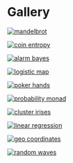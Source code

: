 # Gallery

[![mandelbrot](/images/mandelbrot.png)](/tutorial/Mandelbrot.md)

[![coin entropy](/images/coinentropy.svg)](/tutorial/CoinEntropy.md)

[![alarm bayes](/images/alarm_bayes.svg)](/tutorial/BayesianNetwork.md)

[![logistic map](/images/logMap.png)](/tutorial/LogisticMap.md)

[![poker hands](/images/poker_hands.svg)](/tutorial/Poker.md)

[![probability monad](/images/iffy.svg)](/tutorial/ProbabilityModel.md)

[![cluster irises](/images/k_means.svg)](/tutorial/ClusterIrises.md)

[![linear regression](/images/lrerror.svg)](/tutorial/LinearRegression.md)

[![geo coordinates](/images/sfo_hel_small.png)](/tutorial/GeoCoordinates.md)

[![random waves](/images/random_waves.svg)](/tutorial/Plots.md)
